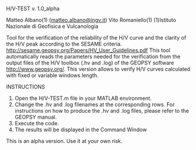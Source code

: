 H/V-TEST v. 1.0_alpha

Matteo Albano(1) (matteo.albano@ingv.it)
Vito Romaniello(1)
(1)Istituto Nazionale di Geofisica e Vulcanologia

Tool for the verification of the reliability of the H/V curve
and the clarity of the H/V peak according to the SESAME criteria.
<http://sesame.geopsy.org/Papers/HV_User_Guidelines.pdf>
This tool automatically reads the parameters needed for the verification 
from the output files of the H/V toolbox (.hv and .log) of the GEOPSY
software <http://www.geopsy.org/>.
This version allows to verify H/V curves calculated with fixed or
variable windows length.

INSTRUCTIONS
1) Open the H/V-TEST.m file in your MATLAB environment.
2) Change the .hv and .log filenames at the corresponding rows. For instructions on how to produce the .hv and .log files, please 
   refer to the GEOPSY manual.
3) Execute the code.
4) The results will be displayed in the Command Window


This is an alpha version. Use it at your own risk. 



